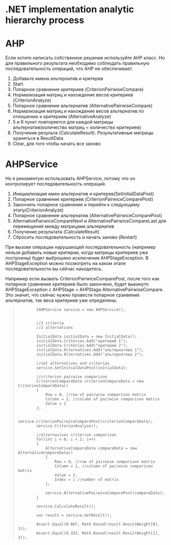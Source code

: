 # .NET implementation analytic hierarchy process 

# AHP
Если хотите написать собственное решение используйте AHP класс. Но для правильного результата необходимо соблюдать правильную последовательность операций, что AHP не обеспечивает.

1. Добавьте имена альтернатив и критерев 
2. Start
3. Попарное сравнение критериев (CriterionPairwiseCompare)
4. Нормализация матриц и нахождение весов критериев (CriterionAnalyze)
5. Попарное сравнение альтернатив (AlternativePairwiseCompare)
6. Нормализация матриц и нахождение весов альтернатив по отношению к критериям (AlternativeAnalyze)
7. 5 и 6 пункт повторяется для каждой матрицы альтернатив(количество матриц = количество критериев)
8. Получение результа (CalculateResult). Результативные матрицы храняться в ResultData
9. Clear, для того чтобы начать все заново

# AHPService
Но я рекоментую использовать AHPService, потому что он контролирует последовательность операций.

1. Инициализация имен альтернатив и критерев(SetInitialDataPost)
2. Попарное сравнение критериев (CriterionPairwiceComparePost)
3. Закончить попарное сравнение и перейти к следующему этапу(CriterionAnalyze)
4. Попарное сравнение альтернатив (AlternativePairwiceComparePost)
5. AlternativePairwiceCompareNext и AlternativePairwiceCompareLast для перемещения между матрицами альтернатив 
6. Получение результата (CalculateResult)
7. Сбросить последовательность и начать заново (Restart)

При вызове операции нарушающей последовательность (например нельзя добавить новые критерии, когда матрицы критериев уже построены) будет выброшено исключение AHPStageException.
В AHPStageException можно посмотреть на каком этапе последовательности вы сейчас находитесь. 

Например если вызвать CriterionPairwiceComparePost, после того как попарное сравнение критериев было закончено, будет выкинуто AHPStageException с AHPStage = AHPStage.AlternativePairwiseCompare. Это значит, что сейчас нужно провести попарное сранвение альтернатив, так веса критериев уже определены.

<blockquote>

            IAHPService service = new AHPService();


            //2 criteria
            //2 alternatives

            InitialData initialData = new InitialData();
            initialData.Criterias.Add("критерий 1");
            initialData.Criterias.Add("критерий 2");
            initialData.Alternatives.Add("альтернатива 1");
            initialData.Alternatives.Add("альтернатива 2");

            //set alternatives and criterias
            service.SetInitialDataPost(initialData);

            //criterion pairwise comparison 
            CriterionCompareData criterionCompareData = new CriterionCompareData()
            {
                Row = 0, //row of pairwise comparison matrix
                Column = 1, //column of pairwise comparison matrix
                Value = 2 
            };
            
            service.CriterionPairwiceComparePost(criterionCompareData);
            service.CriterionAnalyze();

            //alternavives criterion comparison
            for(int i = 0; i < 2; i++)
            {
                AlternativeCompareData compareData = new AlternativeCompareData()
                {
                    Row = 0, //row of pairwise comparison matrix
                    Column = 1, //column of pairwise comparison matrix
                    Value = 2, 
                    Index = i //number of matrix
                };

                service.AlternativePairwiceComparePost(compareData);
            }

            service.CalculateResult();

            var result = service.GetResult();

            Assert.Equal(0.667, Math.Round(result.ResultWeight[0], 3));
            Assert.Equal(0.333, Math.Round(result.ResultWeight[1], 3));
        

</blockquote>

